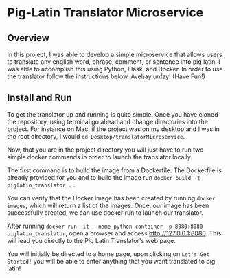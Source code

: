 # Pig-Latin Translator Microservice

## Overview
In this project, I was able to develop a simple microservice that allows users to translate any english word, phrase, comment, or sentence into pig latin. I was able to accomplish this using Python, Flask, and Docker. In order to use the translator follow the instructions below. Avehay unfay! (Have Fun!)

## Install and Run
To get the translator up and running is quite simple. Once you have cloned the repository, using terminal go ahead and change directories into the project. 
For instance on Mac, if the project was on my desktop and I was in the root directory, I would `cd Desktop/translatorMicroservice`.

Now, that you are in the project directory you will just have to run two simple docker commands in order to launch the translator locally.

The first command is to build the image from a Dockerfile. The Dockerfile is already provided for you and to build the image run `docker build -t piglatin_translator .` . 

You can verify that the Docker image has been created by running `docker images`, which will return a list of the images.  Once, our image has been successfully created, we can use docker run to launch our translator. 

After running `docker run -it --name python-container -p 8080:8080 piglatin_translator`, open a browser and access http://127.0.0.1:8080. This will lead you directly to the Pig Latin Translator's web page.

You will initially be directed to a home page, upon clicking on `Let's Get Started!` you will be able to enter anything that you want translated to pig latin!



